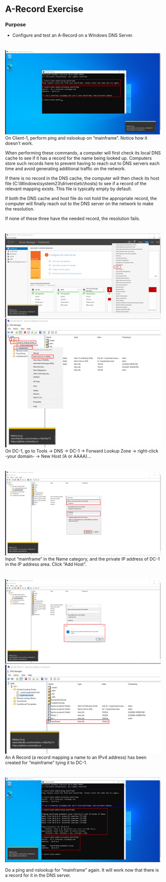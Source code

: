 # A-Record Exercise

<h3>Purpose</h3>

- Configure and test an A-Record on a Windows DNS Server.

#
<img src="https://raw.githubusercontent.com/melisaaaaaaaaa-er/dns-images/main/1.png"/>
On Client-1, perform ping and nslookup on “mainframe”. Notice how it doesn't work.

When performing these commands, a computer will first check its local DNS cache to see if it has a record for the name being looked up. Computers store such records here to prevent having to reach out to DNS servers each time and avoid generating additional traffic on the network.

If there is no record in the DNS cache, the computer will then check its host file (C:\Windows\system23\drivers\etc\hosts) to see if a record of the relevant mapping exists. This file is typically empty by default.

If both the DNS cache and host file do not hold the appropriate record, the computer will finally reach out to the DNS server on the network to make the resolution.

If none of these three have the needed record, the resolution fails.

#
<img src="https://raw.githubusercontent.com/melisaaaaaaaaa-er/dns-images/main/2.png"/>

<img src="https://raw.githubusercontent.com/melisaaaaaaaaa-er/dns-images/main/3.png"/>
On DC-1, go to Tools → DNS → DC-1 → Forward Lookup Zone → right-click -your domain- → New Host (A or AAAA)...

#
<img src="https://raw.githubusercontent.com/melisaaaaaaaaa-er/dns-images/main/4.png"/>
Input “mainframe” in the Name category, and the private IP address of DC-1 in the IP address area. Click “Add Host”.

#
<img src="https://raw.githubusercontent.com/melisaaaaaaaaa-er/dns-images/main/5.png"/>

<img src="https://raw.githubusercontent.com/melisaaaaaaaaa-er/dns-images/main/6.png"/>
An A Record (a record mapping a name to an IPv4 address) has been created for “mainframe” tying it to DC-1.

#
<img src="https://raw.githubusercontent.com/melisaaaaaaaaa-er/dns-images/main/7.png"/>

Do a ping and nslookup for “mainframe” again. It will work now that there is a record for it in the DNS server.
